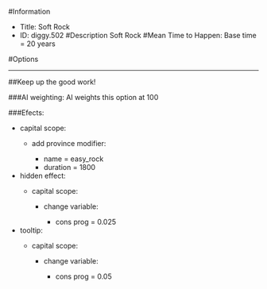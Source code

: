 #Information
 - Title: Soft Rock
 - ID: diggy.502
#Description
Soft Rock
#Mean Time to Happen:
Base time = 20 years

#Options

___
##Keep up the good work!

###AI weighting:
AI weights this option at 100


###Efects:<ul><li>capital scope:</li><ul><li>add province modifier:</li><ul><li>name = easy_rock</li><li>duration = 1800</li></ul></ul><li>hidden effect:</li><ul><li>capital scope:</li><ul><li>change variable:</li><ul><li>cons prog = 0.025</li></ul></ul></ul><li>tooltip:</li><ul><li>capital scope:</li><ul><li>change variable:</li><ul><li>cons prog = 0.05</li></ul></ul></ul></ul>
